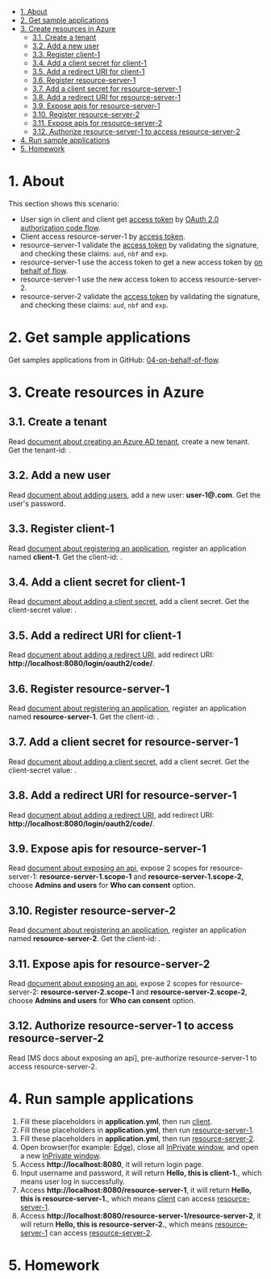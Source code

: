 - [1. About](#1-about)
- [2. Get sample applications](#2-get-sample-applications)
- [3. Create resources in Azure](#3-create-resources-in-azure)
    * [3.1. Create a tenant](#31-create-a-tenant)
    * [3.2. Add a new user](#32-add-a-new-user)
    * [3.3. Register client-1](#33-register-client-1)
    * [3.4. Add a client secret for client-1](#34-add-a-client-secret-for-client-1)
    * [3.5. Add a redirect URI for client-1](#35-add-a-redirect-uri-for-client-1)
    * [3.6. Register resource-server-1](#36-register-resource-server-1)
    * [3.7. Add a client secret for resource-server-1](#37-add-a-client-secret-for-resource-server-1)
    * [3.8. Add a redirect URI for resource-server-1](#38-add-a-redirect-uri-for-resource-server-1)
    * [3.9. Expose apis for resource-server-1](#39-expose-apis-for-resource-server-1)
    * [3.10. Register resource-server-2](#310-register-resource-server-2)
    * [3.11. Expose apis for resource-server-2](#311-expose-apis-for-resource-server-2)
    * [3.12. Authorize resource-server-1 to access resource-server-2](#312-authorize-resource-server-1-to-access-resource-server-2)
- [4. Run sample applications](#4-run-sample-applications)
- [5. Homework](#5-homework)







# 1. About

This section shows this scenario:
- User sign in client and client get [access token] by [OAuth 2.0 authorization code flow].
- Client access resource-server-1 by [access token].
- resource-server-1 validate the [access token] by validating the signature, and checking these claims: `aud`, `nbf` and `exp`.
- resource-server-1 use the access token to get a new access token by [on behalf of flow]. 
- resource-server-1 use the new access token to access resource-server-2.
- resource-server-2 validate the [access token] by validating the signature, and checking these claims: `aud`, `nbf` and `exp`.

# 2. Get sample applications
Get samples applications from in GitHub: [04-on-behalf-of-flow].

# 3. Create resources in Azure

## 3.1. Create a tenant
Read [document about creating an Azure AD tenant], create a new tenant. Get the tenant-id: **<tenant-id>**.

## 3.2. Add a new user
Read [document about adding users], add a new user: **user-1@<tenant-name>.com**. Get the user's password.

## 3.3. Register client-1
Read [document about registering an application], register an application named **client-1**. Get the client-id: **<client-1-client-id>**.

## 3.4. Add a client secret for client-1
Read [document about adding a client secret], add a client secret. Get the client-secret value: **<client-1-client-secret>**.

## 3.5. Add a redirect URI for client-1
Read [document about adding a redirect URI], add redirect URI: **http://localhost:8080/login/oauth2/code/**.

## 3.6. Register resource-server-1
Read [document about registering an application], register an application named **resource-server-1**. Get the client-id: **<resource-server-1-client-id>**.

## 3.7. Add a client secret for resource-server-1
Read [document about adding a client secret], add a client secret. Get the client-secret value: **<resource-server-1-client-secret>**.

## 3.8. Add a redirect URI for resource-server-1
Read [document about adding a redirect URI], add redirect URI: **http://localhost:8080/login/oauth2/code/**.

## 3.9. Expose apis for resource-server-1
Read [document about exposing an api], expose 2 scopes for resource-server-1: **resource-server-1.scope-1** and **resource-server-1.scope-2**, choose **Admins and users** for **Who can consent** option.

## 3.10. Register resource-server-2
Read [document about registering an application], register an application named **resource-server-2**. Get the client-id: **<resource-server-2-client-id>**.

## 3.11. Expose apis for resource-server-2
Read [document about exposing an api], expose 2 scopes for resource-server-2: **resource-server-2.scope-1** and **resource-server-2.scope-2**, choose **Admins and users** for **Who can consent** option.

## 3.12. Authorize resource-server-1 to access resource-server-2
Read [MS docs about exposing an api], pre-authorize resource-server-1 to access resource-server-2.


# 4. Run sample applications
1. Fill these placeholders in **application.yml**, then run [client].
2. Fill these placeholders in **application.yml**, then run [resource-server-1].
3. Fill these placeholders in **application.yml**, then run [resource-server-2].
4. Open browser(for example: [Edge]), close all [InPrivate window], and open a new [InPrivate window].
5. Access **http://localhost:8080**, it will return login page.
6. Input username and password, it will return **Hello, this is client-1.**, which means user log in successfully.
7. Access **http://localhost:8080/resource-server-1**, it will return **Hello, this is resource-server-1.**, which means [client] can access [resource-server-1].
8. Access **http://localhost:8080/resource-server-1/resource-server-2**, it will return **Hello, this is resource-server-2.**, which means [resource-server-1] can access [resource-server-2].

# 5. Homework





[Azure Active Directory]: https://azure.microsoft.com/services/active-directory/
[OAuth2]: https://oauth.net/2/
[Spring Security]: https://spring.io/projects/spring-security
[OAuth 2.0 authorization code flow]: https://docs.microsoft.com/azure/active-directory/develop/v2-oauth2-auth-code-flow
[access token]: https://docs.microsoft.com/azure/active-directory/develop/access-tokens
[on behalf of flow]: https://docs.microsoft.com/azure/active-directory/develop/v2-oauth2-on-behalf-of-flow
[04-on-behalf-of-flow]: ../../../servlet/oauth2/04-on-behalf-of-flow
[document about creating an Azure AD tenant]: https://docs.microsoft.com/azure/active-directory/develop/quickstart-create-new-tenant#create-a-new-azure-ad-tenant
[document about registering an application]: https://docs.microsoft.com/azure/active-directory/develop/quickstart-register-app
[document about adding users]: https://docs.microsoft.com/azure/active-directory/fundamentals/add-users-azure-active-directory
[document about adding a client secret]: https://docs.microsoft.com/azure/active-directory/develop/quickstart-register-app#add-a-client-secret
[document about adding a redirect URI]: https://docs.microsoft.com/azure/active-directory/develop/quickstart-register-app#add-a-redirect-uri
[document about exposing an api]: https://docs.microsoft.com/azure/active-directory/develop/quickstart-configure-app-expose-web-apis
[client]: ../../../servlet/oauth2/04-on-behalf-of-flow/client
[resource-server-1]: ../../../servlet/oauth2/04-on-behalf-of-flow/resource-server-1
[resource-server-2]: ../../../servlet/oauth2/04-on-behalf-of-flow/resource-server-2
[Edge]: https://www.microsoft.com/edge?r=1
[InPrivate window]: https://support.microsoft.com/microsoft-edge/browse-inprivate-in-microsoft-edge-cd2c9a48-0bc4-b98e-5e46-ac40c84e27e2



